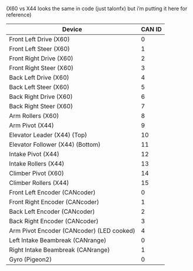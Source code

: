 (X60 vs X44 looks the same in code (just talonfx) but i’m putting it here for reference)

Device | CAN ID
------ | ------
Front Left Drive (X60) | 0
Front Left Steer (X60) | 1
Front Right Drive (X60) | 2
Front Right Steer (X60) | 3
Back Left Drive (X60) | 4
Back Left Steer (X60) | 5
Back Right Drive (X60) | 6
Back Right Steer (X60) | 7
Arm Rollers (X60) | 8
Arm Pivot (X44) | 9
Elevator Leader (X44) (Top) | 10
Elevator Follower (X44) (Bottom) | 11
Intake Pivot (X44) | 12
Intake Rollers (X44) | 13
Climber Pivot (X60) | 14
Climber Rollers (X44) | 15
Front Left Encoder (CANcoder) | 0
Front Right Encoder (CANcoder) | 1
Back Left Encoder (CANcoder) | 2
Back Right Encoder (CANcoder) | 3
Arm Pivot Encoder (CANcoder) (LED cooked) | 4
Left Intake Beambreak (CANrange) | 0
Right Intake Beambreak (CANrange) | 1
Gyro (Pigeon2) | 0
